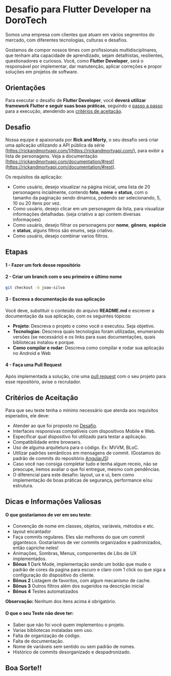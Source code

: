 # Desafio para Flutter Developer na DoroTech

Somos uma empresa com clientes que atuam em vários segmentos do mercado, com diferentes tecnologias, culturas e desafios.

Gostamos de compor nossos times com profissionais multidisciplinares, que tenham alta capacidade de aprendizado, sejam detalhistas, resilientes, questionadores e curiosos.
Você, como **Flutter Developer**, será o responsável por implementar, dar manutenção, aplicar correções e propor soluções em projetos de software.

## Orientações
Para executar o desafio de **Flutter Developer**, você **deverá utilizar framework Flutter e seguir suas boas práticas**, seguindo o [passo a passo](https://github.com/dorotech/flutter-test#etapas) para a execução, atendendo aos [critérios de aceitação](https://github.com/dorotech/flutter-test#critérios-de-aceitação).

## Desafio
Nossa equipe é apaixonada por **Rick and Morty**, o seu desafio será criar uma aplicação utilizando a API pública da série [https://rickandmortyapi.com/](https://rickandmortyapi.com/), para exibir a lista de  personagens.
Veja a documentação [https://rickandmortyapi.com/documentation/#rest](https://rickandmortyapi.com/documentation/#rest).

Os requisitos da aplicação:

- Como usuário, desejo visualizar na página inicial, uma lista de 20 personagens incialmente, contendo **foto**, **nome** e **status**, com o tamanho da paginação sendo dinamica, podendo ser selecionando, 5, 10 ou 20 itens por vez.
- Como usuário, desejo clicar em um personagem da lista, para visualizar informações detalhadas. (seja criativo a api contem diversas informaçoes)
- Como usuário, desejo filtrar os personagens por **nome**, **gênero**, **espécie** e **status**, alguns filtros são enums, seja criativo.
- Como usuário, desejo combinar varios filtros.

## Etapas

#### 1 - Fazer um fork desse repositório

#### 2 - Criar um branch com o seu primeiro e último nome
```bash
git checkout -b joao-silva
```

#### 3 - Escreva a documentação da sua aplicação
Você deve, substituir o conteúdo do arquivo **README.md** e escrever a documentação da sua aplicação, com os seguintes tópicos:
- **Projeto**: Descreva o projeto e como você o executou. Seja objetivo.
- **Tecnologias**: Descreva quais tecnologias foram utilizadas, enumerando versões (se necessário) e os links para suas documentações, quais bibliotecas instalou e porque.
- **Como compilar e rodar**: Descreva como compilar e rodar sua aplicação no Android e Web

#### 4 - Faça uma Pull Request
Após implementada a solução, crie uma [pull request](https://github.com/dorotech/flutter-test/pulls) com o seu projeto para esse repositório, avise o recrutador.

## Critérios de Aceitação
Para que seu teste tenha o mínimo necessário que atenda aos requisitos esperados, ele deve:
- Atender ao que foi proposto no [Desafio](https://github.com/dorotech/flutter-test#Desafio).
- Interfaces responsivas compatíveis com dispositivos Mobile e Web.
- Especificar qual dispositivo foi utilizado para testar a aplicação.
- Compatibilidade entre browsers.
- Uso de alguma arquitetura para o código. Ex: MVVM, BLoC.
- Utilizar padrões semânticos em mensagens de commit. (Gostamos do padrão de commits do repositório [AngularJS](http://karma-runner.github.io/3.0/dev/git-commit-msg.html))
- Caso você nao consiga completar tudo e tenha algum receio, não se preocupe, iremos avaliar o que foi entregue, mesmo com pendências.
- O diferencial para este desafio: layout, ux e ui, bem como implementação de boas práticas de segurança, performance e/ou estrutura.


## Dicas e Informações Valiosas

#### O que gostaríamos de ver em seu teste:
- Convenção de nome em classes, objetos, variáveis, métodos e etc.
- layout encantador
- Faça commits regulares. Eles são melhores do que um commit gigantesco. Gostaríamos de ver commits organizados e padronizados, então capriche neles!
- Animações, Sombras, Menus, componentes de Libs de UX implementados.
- **Bônus 1** Dark Mode, implementação sendo um botão que mude o padrão de cores da pagina para escuro e claro com 1 click ou que siga a configuração do dispositivo do cliente.
- **Bônus 2** Listagem de favoritos, com algum mecanismo de cache.
- **Bônus 3** Outros filtros além dos sugeridos na descrição inicial
- **Bônus 4** Testes automatizados

**Observação:** Nenhum dos itens acima é obrigatório.

#### O que o seu Teste não deve ter:
- Saber que não foi você quem implementou o projeto.
- Varias bibliotecas instaladas sem uso.
- Falta de organização de código.
- Falta de documentação.
- Nome de variáveis sem sentido ou sem padrão de nomes.
- Histórico de commits desorganizado e despadronizado.

## Boa Sorte!!
